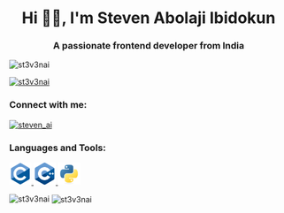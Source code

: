 <h1 align="center">Hi 🤙🏾, I'm Steven Abolaji Ibidokun</h1>
<h3 align="center">A passionate frontend developer from India</h3>

<p align="left"> <img src="https://komarev.com/ghpvc/?username=st3v3nai&label=Profile%20views&color=0e75b6&style=flat" alt="st3v3nai" /> </p>

<p align="left"> <a href="https://github.com/ryo-ma/github-profile-trophy"><img src="https://github-profile-trophy.vercel.app/?username=st3v3nai" alt="st3v3nai" /></a> </p>

<h3 align="left">Connect with me:</h3>
<p align="left">
<a href="https://instagram.com/steven_ai" target="blank"><img align="center" src="https://raw.githubusercontent.com/rahuldkjain/github-profile-readme-generator/master/src/images/icons/Social/instagram.svg" alt="steven_ai" height="30" width="40" /></a>
</p>

<h3 align="left">Languages and Tools:</h3>
<p align="left"> <a href="https://www.cprogramming.com/" target="_blank" rel="noreferrer"> <img src="https://raw.githubusercontent.com/devicons/devicon/master/icons/c/c-original.svg" alt="c" width="40" height="40"/> </a> <a href="https://www.w3schools.com/cpp/" target="_blank" rel="noreferrer"> <img src="https://raw.githubusercontent.com/devicons/devicon/master/icons/cplusplus/cplusplus-original.svg" alt="cplusplus" width="40" height="40"/> </a> <a href="https://www.python.org" target="_blank" rel="noreferrer"> <img src="https://raw.githubusercontent.com/devicons/devicon/master/icons/python/python-original.svg" alt="python" width="40" height="40"/> </a> </p>

<p><img align="left" src="https://github-readme-stats.vercel.app/api/top-langs?username=st3v3nai&show_icons=true&locale=en&layout=compact" alt="st3v3nai" /></p>

<p>&nbsp;<img align="center" src="https://github-readme-stats.vercel.app/api?username=st3v3nai&show_icons=true&locale=en" alt="st3v3nai" /></p>

